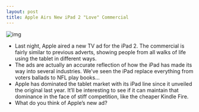 ```yaml
---
layout: post
title: Apple Airs New iPad 2 "Love" Commercial
---
```

![img](http://media.idownloadblog.com/wp-content/uploads/2011/11/ipad-2-tv-ad.jpg)
* Last night, Apple aired a new TV ad for the iPad 2. The commercial is fairly similar to previous adverts, showing people from all walks of life using the tablet in different ways.
* The ads are actually an accurate reflection of how the iPad has made its way into several industries. We’ve seen the iPad replace everything from voters ballads to NFL play books…
* Apple has dominated the tablet market with its iPad line since it unveiled the original last year. It’ll be interesting to see if it can maintain that dominance in the face of stiff competition, like the cheaper Kindle Fire.
* What do you think of Apple’s new ad?


